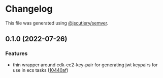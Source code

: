 # Changelog

This file was generated using [@jscutlery/semver](https://github.com/jscutlery/semver).

## 0.1.0 (2022-07-26)


### Features

* thin wrapper around cdk-ec2-key-pair for generating jwt keypairs for use in ecs tasks ([10440af](https://github.com/justicointeractive/ji-constructs/commit/10440afa2c2eece0edaf6adf5fcc417726474673))
